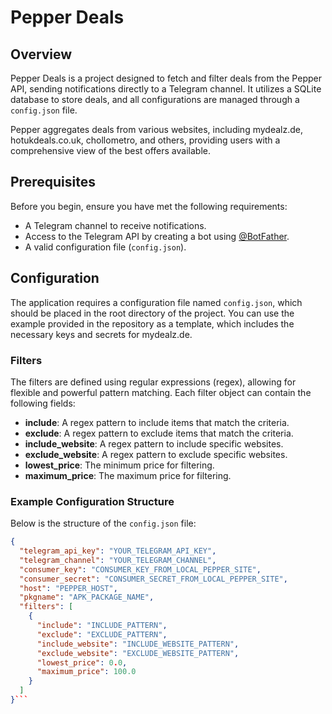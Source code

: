 # Pepper Deals

## Overview

Pepper Deals is a project designed to fetch and filter deals from the Pepper API, sending notifications directly to a Telegram channel. It utilizes a SQLite database to store deals, and all configurations are managed through a `config.json` file.

Pepper aggregates deals from various websites, including mydealz.de, hotukdeals.co.uk, chollometro, and others, providing users with a comprehensive view of the best offers available.

## Prerequisites

Before you begin, ensure you have met the following requirements:

- A Telegram channel to receive notifications.
- Access to the Telegram API by creating a bot using [@BotFather](https://t.me/botfather).
- A valid configuration file (`config.json`).

## Configuration

The application requires a configuration file named `config.json`, which should be placed in the root directory of the project. You can use the example provided in the repository as a template, which includes the necessary keys and secrets for mydealz.de.

### Filters

The filters are defined using regular expressions (regex), allowing for flexible and powerful pattern matching. Each filter object can contain the following fields:

- **include**: A regex pattern to include items that match the criteria.
- **exclude**: A regex pattern to exclude items that match the criteria.
- **include_website**: A regex pattern to include specific websites.
- **exclude_website**: A regex pattern to exclude specific websites.
- **lowest_price**: The minimum price for filtering.
- **maximum_price**: The maximum price for filtering.

### Example Configuration Structure

Below is the structure of the `config.json` file:

```json
{
  "telegram_api_key": "YOUR_TELEGRAM_API_KEY",
  "telegram_channel": "YOUR_TELEGRAM_CHANNEL",
  "consumer_key": "CONSUMER_KEY_FROM_LOCAL_PEPPER_SITE",
  "consumer_secret": "CONSUMER_SECRET_FROM_LOCAL_PEPPER_SITE",
  "host": "PEPPER_HOST",
  "pkgname": "APK_PACKAGE_NAME",
  "filters": [
    {
      "include": "INCLUDE_PATTERN",
      "exclude": "EXCLUDE_PATTERN",
      "include_website": "INCLUDE_WEBSITE_PATTERN",
      "exclude_website": "EXCLUDE_WEBSITE_PATTERN",
      "lowest_price": 0.0,
      "maximum_price": 100.0
    }
  ]
}```
